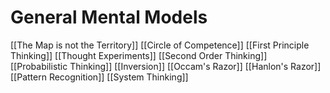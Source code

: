 # General Mental Models

[[The Map is not the Territory]]
[[Circle of Competence]]
[[First Principle Thinking]]
[[Thought Experiments]]
[[Second Order Thinking]]
[[Probabilistic Thinking]]
[[Inversion]]
[[Occam's Razor]]
[[Hanlon's Razor]]
[[Pattern Recognition]]
[[System Thinking]]
